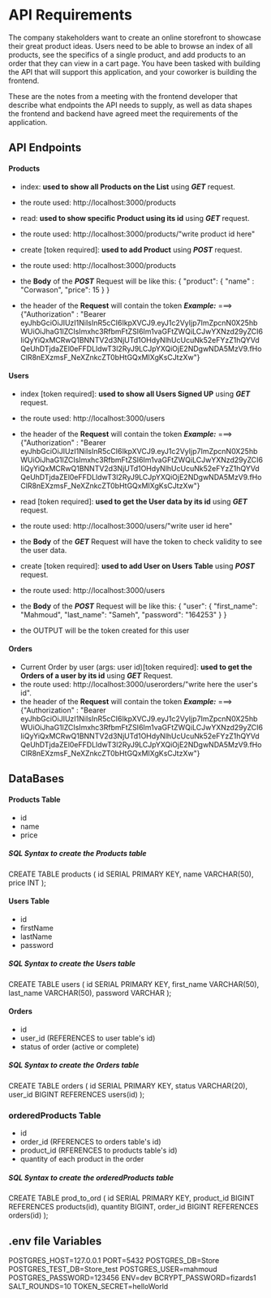 # API Requirements
The company stakeholders want to create an online storefront to showcase their great product ideas. Users need to be able to browse an index of all products, see the specifics of a single product, and add products to an order that they can view in a cart page. You have been tasked with building the API that will support this application, and your coworker is building the frontend.

These are the notes from a meeting with the frontend developer that describe what endpoints the API needs to supply, as well as data shapes the frontend and backend have agreed meet the requirements of the application. 

## API Endpoints
#### Products
- index: **used to show all Products on the List** using ***GET*** request.
 - the route used: http://localhost:3000/products

- read: **used to show specific Product using its id** using ***GET*** request.
 - the route used: http://localhost:3000/products/"write product id here"

- create [token required]: **used to add Product** using ***POST*** request.
 - the route used: http://localhost:3000/products
 - the **Body** of the  ***POST*** Request will be like this:
  {
      "product": {
          "name" : "Corwason",
          "price": 15
      }
  }
 - the header of the **Request** will contain the token 
  ***Example:*** ===> 
    {"Authorization" : "Bearer eyJhbGciOiJIUzI1NiIsInR5cCI6IkpXVCJ9.eyJ1c2VyIjp7ImZpcnN0X25hbWUiOiJhaG1lZCIsImxhc3RfbmFtZSI6Im1vaGFtZWQiLCJwYXNzd29yZCI6IiQyYiQxMCRwQ1BNNTV2d3NjUTd1OHdyNlhUcUcuNk52eFYzZ1hQYVdQeUhDTjdaZEl0eFFDLldwT3l2RyJ9LCJpYXQiOjE2NDgwNDA5MzV9.fHoClR8nEXzmsF_NeXZnkcZT0bHtGQxMIXgKsCJtzXw"}

#### Users
- index [token required]: **used to show all Users Signed UP** using ***GET*** request.
 - the route used: http://localhost:3000/users
 - the header of the **Request** will contain the token 
 ***Example:*** ===> 
 {"Authorization" : "Bearer eyJhbGciOiJIUzI1NiIsInR5cCI6IkpXVCJ9.eyJ1c2VyIjp7ImZpcnN0X25hbWUiOiJhaG1lZCIsImxhc3RfbmFtZSI6Im1vaGFtZWQiLCJwYXNzd29yZCI6IiQyYiQxMCRwQ1BNNTV2d3NjUTd1OHdyNlhUcUcuNk52eFYzZ1hQYVdQeUhDTjdaZEl0eFFDLldwT3l2RyJ9LCJpYXQiOjE2NDgwNDA5MzV9.fHoClR8nEXzmsF_NeXZnkcZT0bHtGQxMIXgKsCJtzXw"}


- read [token required]: **used to get the User data by its id** using ***GET*** request.
 - the route used: http://localhost:3000/users/"write user id here"
 - the **Body** of the ***GET*** Request will have the token to check validity to see the user data.


- create [token required]: **used to add User on Users Table** using ***POST*** request.
 - the route used: http://localhost:3000/users
 - the **Body** of the  ***POST*** Request will be like this:
  {
      "user": {
          "first_name": "Mahmoud",
          "last_name": "Sameh",
          "password": "164253"
      }
  }
 - the OUTPUT will be the token created for this user

#### Orders
- Current Order by user (args: user id)[token required]: **used to get the Orders of a user by its id** using ***GET*** Request.
 - the route used: http://localhost:3000/userorders/"write here the user's id".
 - the header of the **Request** will contain the token 
    ***Example:*** ===> 
        {"Authorization" : "Bearer eyJhbGciOiJIUzI1NiIsInR5cCI6IkpXVCJ9.eyJ1c2VyIjp7ImZpcnN0X25hbWUiOiJhaG1lZCIsImxhc3RfbmFtZSI6Im1vaGFtZWQiLCJwYXNzd29yZCI6IiQyYiQxMCRwQ1BNNTV2d3NjUTd1OHdyNlhUcUcuNk52eFYzZ1hQYVdQeUhDTjdaZEl0eFFDLldwT3l2RyJ9LCJpYXQiOjE2NDgwNDA5MzV9.fHoClR8nEXzmsF_NeXZnkcZT0bHtGQxMIXgKsCJtzXw"}

## DataBases
#### Products Table
-  id
- name
- price

##### SQL Syntax to create the Products table
CREATE TABLE products (
    id SERIAL PRIMARY KEY,
    name VARCHAR(50),
    price INT
);


#### Users Table
- id
- firstName
- lastName
- password

##### SQL Syntax to create the Users table
CREATE TABLE users (
    id SERIAL PRIMARY KEY,
    first_name VARCHAR(50),
    last_name VARCHAR(50),
    password VARCHAR
);

#### Orders
- id
- user_id (REFERENCES to user table's id)
- status of order (active or complete)

##### SQL Syntax to create the Orders table
CREATE TABLE orders (
    id SERIAL PRIMARY KEY,
    status VARCHAR(20),
    user_id BIGINT REFERENCES users(id)
);

### orderedProducts Table
- id
- order_id (RFERENCES to orders table's id)
- product_id (RFERENCES to products table's id)
- quantity of each product in the order


##### SQL Syntax to create the orderedProducts table
CREATE TABLE prod_to_ord (
    id SERIAL PRIMARY KEY,
    product_id BIGINT REFERENCES products(id),
    quantity BIGINT,
    order_id BIGINT REFERENCES orders(id)
);



## .env file Variables

POSTGRES_HOST=127.0.0.1
PORT=5432
POSTGRES_DB=Store
POSTGRES_TEST_DB=Store_test
POSTGRES_USER=mahmoud
POSTGRES_PASSWORD=123456
ENV=dev
BCRYPT_PASSWORD=fizards1
SALT_ROUNDS=10
TOKEN_SECRET=helloWorld
